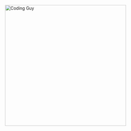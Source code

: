 
<img src="https://i.pinimg.com/originals/2c/ed/e2/2cede23d76871eaceec68895d929a564.jpg" alt="Coding Guy" width="auto" height="400">
